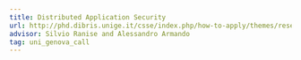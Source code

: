 ```yaml
---
title: Distributed Application Security
url: http://phd.dibris.unige.it/csse/index.php/how-to-apply/themes/research-projects#ranise
advisor: Silvio Ranise and Alessandro Armando 
tag: uni_genova_call
---
```

